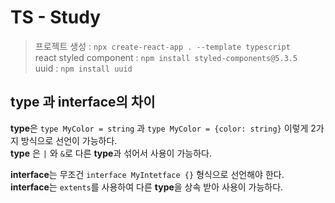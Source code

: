 # TS - Study

> 프로젝트 생성 : `npx create-react-app . --template typescript` <br>
> react styled component : `npm install styled-components@5.3.5` <br>
> uuid : `npm install uuid`

## type 과 interface의 차이
**type**은 `type MyColor = string` 과 `type MyColor = {color: string}` 이렇게
2가지 방식으로 선언이 가능하다. <br>
**type** 은 `|` 와 `&`로 다른  **type**과 섞어서 사용이 가능하다. <br>

**interface**는 무조건 `interface MyIntetface {}` 형식으로 선언해야 한다. <br>
**interface**는 `extents`를 사용하여 다른 **type**을 상속 받아 사용이 가능하다. <br>
